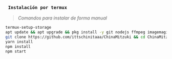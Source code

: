 
### **` Instalación por termux`**

> *Comandos para instalar de forma manual*
```bash
termux-setup-storage
apt update && apt upgrade && pkg install -y git nodejs ffmpeg imagemagick yarn
git clone https://github.com/ittschinitaaa/ChinaMitzuki && cd ChinaMitzuki
yarn install
npm install
npm start
```
